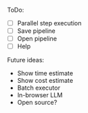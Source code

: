 ToDo:

- [ ] Parallel step execution
- [ ] Save pipeline
- [ ] Open pipeline
- [ ] Help

Future ideas:

- Show time estimate
- Show cost estimate
- Batch executor
- In-browser LLM
- Open source?
